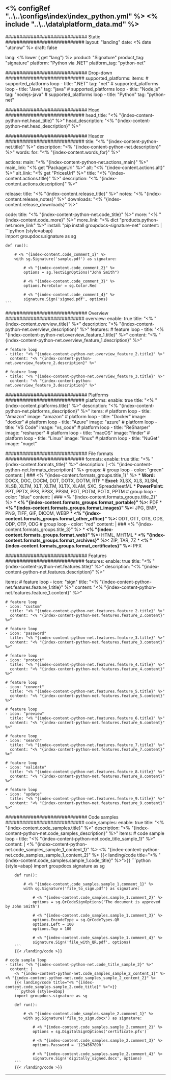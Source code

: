 <% configRef "..\\..\\configs\\index\\index_python.yml" %>
<% include "..\\..\\data\\platform_data.md" %>
---
############################# Static ############################
layout: "landing"
date: <% date "utcnow" %>
draft: false

lang: <% lower ( get "lang") %>
product: "Signature"
product_tag: "signature"
platform: "Python via .NET"
platform_tag: "python-net"

############################# Drop-down ############################
supported_platforms:
  items:
    # supported_platforms loop
    - title: ".NET"
      tag: "net"
    # supported_platforms loop
    - title: "Java"
      tag: "java"
    # supported_platforms loop
    - title: "Node.js"
      tag: "nodejs-java" 
    # supported_platforms loop
    - title: "Python"
      tag: "python-net"  

############################# Head ############################
head_title: "<% "{index-content-python-net.head_title}" %>"
head_description: "<% "{index-content-python-net.head_description}" %>"

############################# Header ############################
title: "<% "{index-content-python-net.title}" %>"
description: "<% "{index-content-python-net.description}" %>"
words:
  for: "<% "{index-content.words_for}" %>"

actions:
  main: "<% "{index-content-python-net.actions_main}" %>"
  main_link: "<% get "PackageUrl" %>"
  alt: "<% "{index-content.actions.alt}" %>"
  alt_link: "<% get "PricesUrl" %>"
  title: "<% "{index-content.actions.title}" %>"
  description: "<% "{index-content.actions.description}" %>"

release:
  title: "<% "{index-content.release_title}" %>"
  notes: "<% "{index-content.release_notes}" %>"
  downloads: "<% "{index-content.release_downloads}" %>"

code:
  title: "<% "{index-content-python-net.code_title}" %>"
  more: "<% "{index-content.code_more}" %>"
  more_link: "<% dict "products.python-net.more_link" %>"
  install: "pip install groupdocs-signature-net"
  content: |
    ```python {style=abap}   
    import groupdocs.signature as sg

    def run():

        # <% "{index-content.code_comment_1}" %>
        with sg.Signature('sample.pdf') as signature:

            # <% "{index-content.code_comment_2}" %>
            options = sg.TextSignOptions("John Smith")
    
            # <% "{index-content.code_comment_3}" %>
            options.ForeColor = sg.Color.Red
    
            # <% "{index-content.code_comment_4}" %>
            signature.Sign('signed.pdf', options)
    ```

############################# Overview ############################
overview:
  enable: true
  title: "<% "{index-content.overview_title}" %>"
  description: "<% "{index-content-python-net.overview_description}" %>"
  features:
    # feature loop
    - title: "<% "{index-content-python-net.overview_feature_1.title}" %>"
      content: "<% "{index-content-python-net.overview_feature_1.description}" %>"

    # feature loop
    - title: "<% "{index-content-python-net.overview_feature_2.title}" %>"
      content: "<% "{index-content-python-net.overview_feature_2.description}" %>"

    # feature loop
    - title: "<% "{index-content-python-net.overview_feature_3.title}" %>"
      content: "<% "{index-content-python-net.overview_feature_3.description}" %>"

############################# Platforms ############################
platforms:
  enable: true
  title: "<% "{index-content.platforms.title}" %>"
  description: "<% "{index-content-python-net.platforms_description}" %>"
  items:
    # platform loop
    - title: "Amazon"
      image: "amazon"
    # platform loop
    - title: "Docker"
      image: "docker"
    # platform loop
    - title: "Azure"
      image: "azure"
    # platform loop
    - title: "VS Code"
      image: "vs_code"
    # platform loop
    - title: "ReSharper"
      image: "resharper"
    # platform loop
    - title: "macOS"
      image: "finder"
    # platform loop
    - title: "Linux"
      image: "linux"
    # platform loop
    - title: "NuGet"
      image: "nuget"

############################# File formats ############################
formats:
  enable: true
  title: "<% "{index-content.formats_title}" %>"
  description: |
    <% "{index-content-python-net.formats_description}" %>
  groups:
    # group loop
    - color: "green"
      content: |
        ### <% "{index-content.formats_groups.title_1}" %>
        * **Word:**  DOCX, DOC, DOCM, DOT, DOTX, DOTM, RTF
        * **Excel:** XLSX, XLS, XLSM, XLSB, XLTM, XLT, XLTM, XLTX, XLAM, SXC, SpreadsheetML
        * **PowerPoint:** PPT, PPTX, PPS, PPSX, PPSM, POT, POTM, POTX, PPTM
    # group loop
    - color: "blue"
      content: |
        ### <% "{index-content.formats_groups.title_2}" %>
        * **<% "{index-content.formats_groups.format_portable}" %>:** PDF
        * **<% "{index-content.formats_groups.format_images}" %>:** JPG, BMP, PNG, TIFF, GIF, DICOM, WEBP
        * **<% "{index-content.formats_groups.format_other_office}" %>:** ODT, OTT, OTS, ODS, ODP, OTP, ODG
      # group loop
    - color: "red"
      content: |
        ### <% "{index-content.formats_groups.title_3}" %>
        * **<% "{index-content.formats_groups.format_web}" %>:** HTML, MHTML
        * **<% "{index-content.formats_groups.format_archives}" %>:** ZIP, TAR, 7Z
        * **<% "{index-content.formats_groups.format_certificates}" %>:** PFX

############################# Features ############################
features:
  enable: true
  title: "<% "{index-content-python-net.features.title}" %>"
  description: "<% "{index-content-python-net.features.description}" %>"

  items:
    # feature loop
    - icon: "sign"
      title: "<% "{index-content-python-net.features.feature_1.title}" %>"
      content: "<% "{index-content-python-net.features.feature_1.content}" %>"

    # feature loop
    - icon: "custom"
      title: "<% "{index-content-python-net.features.feature_2.title}" %>"
      content: "<% "{index-content-python-net.features.feature_2.content}" %>"

    # feature loop
    - icon: "password"
      title: "<% "{index-content-python-net.features.feature_3.title}" %>"
      content: "<% "{index-content-python-net.features.feature_3.content}" %>"

    # feature loop
    - icon: "protect"
      title: "<% "{index-content-python-net.features.feature_4.title}" %>"
      content: "<% "{index-content-python-net.features.feature_4.content}" %>"

    # feature loop
    - icon: "convert"
      title: "<% "{index-content-python-net.features.feature_5.title}" %>"
      content: "<% "{index-content-python-net.features.feature_5.content}" %>"

    # feature loop
    - icon: "preview"
      title: "<% "{index-content-python-net.features.feature_6.title}" %>"
      content: "<% "{index-content-python-net.features.feature_6.content}" %>"

    # feature loop
    - icon: "search"
      title: "<% "{index-content-python-net.features.feature_7.title}" %>"
      content: "<% "{index-content-python-net.features.feature_7.content}" %>"

    # feature loop
    - icon: "validate"
      title: "<% "{index-content-python-net.features.feature_8.title}" %>"
      content: "<% "{index-content-python-net.features.feature_8.content}" %>"

    # feature loop
    - icon: "update"
      title: "<% "{index-content-python-net.features.feature_9.title}" %>"
      content: "<% "{index-content-python-net.features.feature_9.content}" %>"

############################# Code samples ############################
code_samples:
  enable: true
  title: "<% "{index-content.code_samples.title}" %>"
  description: "<% "{index-content-python-net.code_samples_description}" %>"
  items:
    # code sample loop
    - title: "<% "{index-content-python-net.code_title_sample_1}" %>"
      content: |
        <% "{index-content-python-net.code_samples_sample_1_content_1}" %> <% "{index-content-python-net.code_samples_sample_1_content_2}" %>
        {{< landing/code title="<% "{index-content.code_samples.sample_1.code_title}" %>">}}
        ```python {style=abap}
        import groupdocs.signature as sg

        def run():

            # <% "{index-content.code_samples.sample_1.comment_1}" %>
            with sg.Signature('file_to_sign.pdf') as signature:

                # <% "{index-content.code_samples.sample_1.comment_2}" %>
                options = sg.QrCodeSignOptions('The document is approved by John Smith')
        
                # <% "{index-content.code_samples.sample_1.comment_3}" %>
                options.EncodeType = sg.QrCodeTypes.QR
                options.Left = 100
                options.Top = 100
            
                # <% "{index-content.code_samples.sample_1.comment_4}" %>
                signature.Sign('file_with_QR.pdf', options)
        ```
        {{< /landing/code >}}

    # code sample loop
    - title: "<% "{index-content-python-net.code_title_sample_2}" %>"
      content: |
        <% "{index-content-python-net.code_samples_sample_2_content_1}" %> <% "{index-content-python-net.code_samples_sample_2_content_2}" %>
        {{< landing/code title="<% "{index-content.code_samples.sample_2.code_title}" %>">}}
        ```python {style=abap}
        import groupdocs.signature as sg

        def run():

            # <% "{index-content.code_samples.sample_2.comment_1}" %>
            with sg.Signature('file_to_sign.docx') as signature:
        
                # <% "{index-content.code_samples.sample_2.comment_2}" %>
                options = sg.DigitalSignOptions('certificate.pfx')

                # <% "{index-content.code_samples.sample_2.comment_3}" %>
                options.Password = '1234567890'

                # <% "{index-content.code_samples.sample_2.comment_4}" %>
                signature.Sign('digitally_signed.docx', options)
        ```
        {{< /landing/code >}}

---
